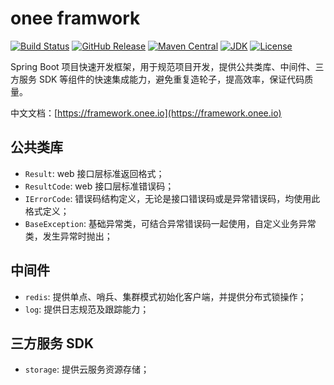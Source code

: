 # onee framwork

[![Build Status](https://travis-ci.com/onee-io/onee-framework.svg?branch=master)](https://travis-ci.com/onee-io/onee-framework)
[![GitHub Release](https://img.shields.io/github/release/onee-io/onee-framework.svg)](https://github.com/onee-io/onee-framework/releases)
[![Maven Central](https://img.shields.io/maven-central/v/io.onee/onee-framework.svg)](https://search.maven.org/search?q=g:%22io.onee%22)
[![JDK](https://img.shields.io/badge/JDK-8+-green.svg)](https://www.oracle.com/technetwork/java/javase/downloads/index.html)
[![License](https://img.shields.io/:license-MulanPSL2-blue.svg)](https://license.coscl.org.cn/MulanPSL2/)

Spring Boot 项目快速开发框架，用于规范项目开发，提供公共类库、中间件、三方服务 SDK 等组件的快速集成能力，避免重复造轮子，提高效率，保证代码质量。

中文文档：[https://framework.onee.io](https://framework.onee.io)

## 公共类库

- `Result`: web 接口层标准返回格式；
- `ResultCode`: web 接口层标准错误码；
- `IErrorCode`: 错误码结构定义，无论是接口错误码或是异常错误码，均使用此格式定义；
- `BaseException`: 基础异常类，可结合异常错误码一起使用，自定义业务异常类，发生异常时抛出；

## 中间件

- `redis`: 提供单点、哨兵、集群模式初始化客户端，并提供分布式锁操作；
- `log`: 提供日志规范及跟踪能力；

## 三方服务 SDK

- `storage`: 提供云服务资源存储；
